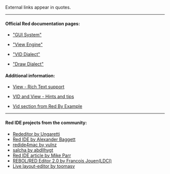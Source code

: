 External links appear in quotes.
***

#### Official Red documentation pages:

* ["GUI System"](https://github.com/red/docs/blob/master/en/gui.adoc)

* ["View Engine"](https://github.com/red/docs/blob/master/en/view.adoc)

* ["VID Dialect"](https://github.com/red/docs/blob/master/en/vid.adoc)

* ["Draw Dialect"](https://github.com/red/docs/blob/master/en/draw.adoc)


#### Additional information:

* [View - Rich Text support](https://github.com/red/red/wiki/%5BDOC%5D-Rich-Text-support)

* [VID and View - Hints and tips](https://github.com/red/red/wiki/%5BHOWTO%5D-VID-and-View-(GUI)-hints-and-tips)

* [Vid section from Red By Example](http://www.red-by-example.org/vid.html)
***

#### Red IDE projects from the community:

* [Rededitor by Ungaretti](http://helpin.red/Rededitor.html)
* [Red IDE by Alexander Baggett](https://github.com/AlexanderBaggett/RedIDE)
* [redide4mac by vulnz](https://github.com/vulnz/redide4mac)
* [salcha by abdllhygt](https://github.com/abdllhygt/salcha)
* [Red IDE article by Mike Parr](http://redlanguageblog.blogspot.com)
* [REBOL/RED Editor 2.0 by Francois Jouen(LDCI)](https://github.com/ldci/RedEdit/blob/master/editor.2.0.1.r)
* [Live layout-editor by toomasv](https://github.com/toomasv/layout-editor)